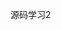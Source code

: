 <!--
 * @FilePath: /xyingliu.github.io/Users/xyingliu/code/blog/vuepress-starter/docs/study/vue/source2.md
 * @Description: 描述
 * @Author: 刘晓莹
 * @LastEditTime: 2022-02-23 15:05:07
-->
源码学习2
